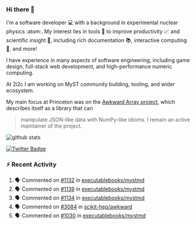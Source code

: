 ### Hi there 👋 

I'm a software developer 💻 with a background in experimental nuclear physics :atom:. My interest lies in tools :wrench: to improve productivity :chart_with_upwards_trend: and scientific insight :telescope:, including rich documentation 📚, interactive computing 🧮, and more! 

I have experience in many aspects of software engineering, including game design, full-stack web development, and high-performance numeric computing. 

At 2i2c I am working on MyST community building, tooling, and wider ecosystem. 

My main focus at Princeton was on the [Awkward Array project](awkward-array.org/), which describes itself as a library that can 
> manipulate JSON-like data with NumPy-like idioms. I remain an active maintainer of the project. 

![github stats](https://github-readme-stats.vercel.app/api?username=agoose77&show_icons=true&hide_rank=true&hide_title=true&bg_color=30,e76445,904e95&text_color=efe3ec&icon_color=efe3ec)
<!--
**agoose77/agoose77** is a ✨ _special_ ✨ repository because its `README.md` (this file) appears on your GitHub profile.

Here are some ideas to get you started:

- 🔭 I’m currently working on ...
- 🌱 I’m currently learning ...
- 👯 I’m looking to collaborate on ...
- 🤔 I’m looking for help with ...
- 💬 Ask me about ...
- 📫 How to reach me: ...
- 😄 Pronouns: ...
- ⚡ Fun fact: ...
-->

[![Twitter Badge](https://img.shields.io/twitter/follow/agoose77?style=flat-square&logo=Twitter&logoColor=white&color=cornflowerblue)](https://twitter.com/agoose77)

### :zap: Recent Activity

<!--START_SECTION:activity-->
1. 🗣 Commented on [#1132](https://github.com/executablebooks/mystmd/pull/1132#issuecomment-2067262862) in [executablebooks/mystmd](https://github.com/executablebooks/mystmd)
2. 🗣 Commented on [#1139](https://github.com/executablebooks/mystmd/issues/1139#issuecomment-2067261891) in [executablebooks/mystmd](https://github.com/executablebooks/mystmd)
3. 🗣 Commented on [#1134](https://github.com/executablebooks/mystmd/issues/1134#issuecomment-2065289217) in [executablebooks/mystmd](https://github.com/executablebooks/mystmd)
4. 🗣 Commented on [#3084](https://github.com/scikit-hep/awkward/issues/3084#issuecomment-2065256882) in [scikit-hep/awkward](https://github.com/scikit-hep/awkward)
5. 🗣 Commented on [#1030](https://github.com/executablebooks/mystmd/pull/1030#issuecomment-2065222766) in [executablebooks/mystmd](https://github.com/executablebooks/mystmd)
<!--END_SECTION:activity-->
